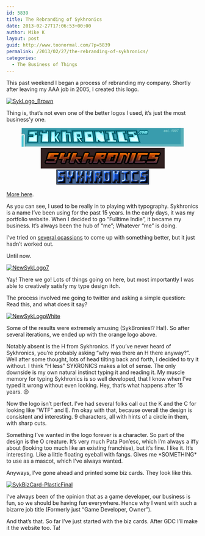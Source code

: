 ```yaml
---
id: 5839
title: The Rebranding of Sykhronics
date: 2013-02-27T17:06:53+00:00
author: Mike K
layout: post
guid: http://www.toonormal.com/?p=5839
permalink: /2013/02/27/the-rebranding-of-sykhronics/
categories:
  - The Business of Things
---
```

This past weekend I began a process of rebranding my company. Shortly after leaving my AAA job in 2005, I created this logo.

[<img src="/wp-content/uploads/2013/02/SykLogo_Brown-450x83.png" alt="SykLogo_Brown" width="450" height="83" class="aligncenter size-medium wp-image-5842" srcset="/wp-content/uploads/2013/02/SykLogo_Brown-450x83.png 450w, /wp-content/uploads/2013/02/SykLogo_Brown-640x118.png 640w, /wp-content/uploads/2013/02/SykLogo_Brown.png 1080w" sizes="(max-width: 450px) 100vw, 450px" />](/wp-content/uploads/2013/02/SykLogo_Brown.png)

Thing is, that&#8217;s not even one of the better logos I used, it&#8217;s just the most business&#8217;y one.

<center>
  <img src="/content/syklogo2003.gif" /><br /> <img src="/content/sykforumlogo2003.gif" /><br /> <img src="/content/syklogopixel.gif" />
</center>

[More here](/2005/11/27/classic-logos/). 

As you can see, I used to be really in to playing with typography. Sykhronics is a name I&#8217;ve been using for the past 15 years. In the early days, it was my portfolio website. When I decided to go &#8220;Fulltime Indie&#8221;, it became my business. It&#8217;s always been the hub of &#8220;me&#8221;; Whatever &#8220;me&#8221; is doing.

I&#8217;ve tried on [several ocassions](/2010/11/14/tales-of-a-silent-h/) to come up with something better, but it just hadn&#8217;t worked out.

Until now.

[<img src="/wp-content/uploads/2013/02/NewSykLogo7-640x237.png" alt="NewSykLogo7" width="640" height="237" class="aligncenter size-large wp-image-5840" srcset="/wp-content/uploads/2013/02/NewSykLogo7-640x237.png 640w, /wp-content/uploads/2013/02/NewSykLogo7-450x166.png 450w, /wp-content/uploads/2013/02/NewSykLogo7.png 1323w" sizes="(max-width: 640px) 100vw, 640px" />](/wp-content/uploads/2013/02/NewSykLogo7.png)

Yay! There we go! Lots of things going on here, but most importantly I was able to creatively satisfy my type design itch.

The process involved me going to twitter and asking a simple question: Read this, and what does it say? 

[<img src="/wp-content/uploads/2013/02/NewSykLogoWhite-450x72.png" alt="NewSykLogoWhite" width="450" height="72" class="aligncenter size-medium wp-image-5848" srcset="/wp-content/uploads/2013/02/NewSykLogoWhite-450x72.png 450w, /wp-content/uploads/2013/02/NewSykLogoWhite-640x103.png 640w, /wp-content/uploads/2013/02/NewSykLogoWhite.png 1252w" sizes="(max-width: 450px) 100vw, 450px" />](/wp-content/uploads/2013/02/NewSykLogoWhite.png)

Some of the results were extremely amusing (SykBronies!? Ha!). So after several iterations, we ended up with the orange logo above. 

Notably absent is the H from Sykhronics. If you&#8217;ve never heard of Sykhronics, you&#8217;re probably asking &#8220;why was there an H there anyway?&#8221;. Well after some thought, lots of head tilting back and forth, I decided to try it without. I think &#8220;H less&#8221; SYKRONICS makes a lot of sense. The only downside is my own natural instinct typing it and reading it. My muscle memory for typing Sykhronics is so well developed, that I know when I&#8217;ve typed it wrong without even looking. Hey, that&#8217;s what happens after 15 years. 😉

Now the logo isn&#8217;t perfect. I&#8217;ve had several folks call out the K and the C for looking like &#8220;WTF&#8221; and E. I&#8217;m okay with that, because overall the design is consistent and interesting. 9 characters, all with hints of a circle in them, with sharp cuts.

Something I&#8217;ve wanted in the logo forever is a character. So part of the design is the O creature. It&#8217;s very much Pata Pon&#8217;esc, which I&#8217;m always a iffy about (looking too much like an existing franchise), but it&#8217;s fine. I like it. It&#8217;s interesting. Like a little floating eyeball with fangs. Gives me \*SOMETHING\* to use as a mascot, which I&#8217;ve always wanted.

Anyways, I&#8217;ve gone ahead and printed some biz cards. They look like this.

[<img src="/wp-content/uploads/2013/02/SykBizCard-PlasticFinal.png" alt="SykBizCard-PlasticFinal" width="531" height="686" class="aligncenter size-full wp-image-5851" srcset="/wp-content/uploads/2013/02/SykBizCard-PlasticFinal.png 531w, /wp-content/uploads/2013/02/SykBizCard-PlasticFinal-348x450.png 348w" sizes="(max-width: 531px) 100vw, 531px" />](/wp-content/uploads/2013/02/SykBizCard-PlasticFinal.png)

I&#8217;ve always been of the opinion that as a game developer, our business is fun, so we should be having fun everywhere. Hence why I went with such a bizarre job title (Formerly just &#8220;Game Developer, Owner&#8221;).

And that&#8217;s that. So far I&#8217;ve just started with the biz cards. After GDC I&#8217;ll make it the website too. Ta!